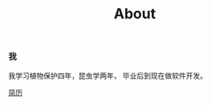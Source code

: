 ﻿---
layout: page
title: About
permalink: /about/
---


<h3>我</h3>

我学习植物保护四年，昆虫学两年，
毕业后到现在做软件开发。

<a href="/assets/file/Hao_cv.pdf">简历</a>



